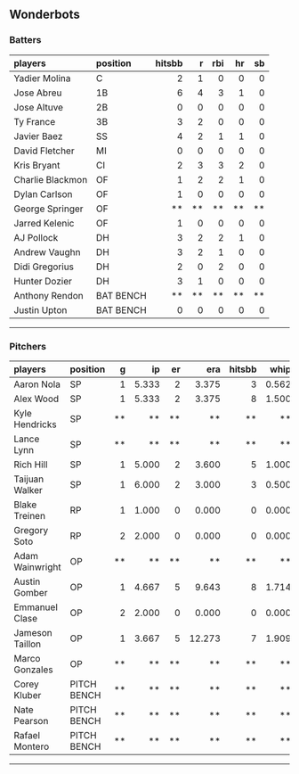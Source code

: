 ## Wonderbots

### Batters

 
|players          |position  | hitsbb|  r| rbi| hr| sb| 
|:----------------|:---------|------:|--:|---:|--:|--:| 
|Yadier Molina    |C         |      2|  1|   0|  0|  0| 
|Jose Abreu       |1B        |      6|  4|   3|  1|  0| 
|Jose Altuve      |2B        |      0|  0|   0|  0|  0| 
|Ty France        |3B        |      3|  2|   0|  0|  0| 
|Javier Baez      |SS        |      4|  2|   1|  1|  0| 
|David Fletcher   |MI        |      0|  0|   0|  0|  0| 
|Kris Bryant      |CI        |      2|  3|   3|  2|  0| 
|Charlie Blackmon |OF        |      1|  2|   2|  1|  0| 
|Dylan Carlson    |OF        |      1|  0|   0|  0|  0| 
|George Springer  |OF        |     **| **|  **| **| **| 
|Jarred Kelenic   |OF        |      1|  0|   0|  0|  0| 
|AJ Pollock       |DH        |      3|  2|   2|  1|  0| 
|Andrew Vaughn    |DH        |      3|  2|   1|  0|  0| 
|Didi Gregorius   |DH        |      2|  0|   2|  0|  0| 
|Hunter Dozier    |DH        |      3|  1|   0|  0|  0| 
|Anthony Rendon   |BAT BENCH |     **| **|  **| **| **| 
|Justin Upton     |BAT BENCH |      0|  0|   0|  0|  0| 

* * *

### Pitchers

 
|players         |position    |  g|    ip| er|    era| hitsbb|  whip| so|  w| sv| 
|:---------------|:-----------|--:|-----:|--:|------:|------:|-----:|--:|--:|--:| 
|Aaron Nola      |SP          |  1| 5.333|  2|  3.375|      3| 0.562|  7|  0|  0| 
|Alex Wood       |SP          |  1| 5.333|  2|  3.375|      8| 1.500|  5|  0|  0| 
|Kyle Hendricks  |SP          | **|    **| **|     **|     **|    **| **| **| **| 
|Lance Lynn      |SP          | **|    **| **|     **|     **|    **| **| **| **| 
|Rich Hill       |SP          |  1| 5.000|  2|  3.600|      5| 1.000|  8|  0|  0| 
|Taijuan Walker  |SP          |  1| 6.000|  2|  3.000|      3| 0.500|  3|  0|  0| 
|Blake Treinen   |RP          |  1| 1.000|  0|  0.000|      0| 0.000|  0|  0|  0| 
|Gregory Soto    |RP          |  2| 2.000|  0|  0.000|      0| 0.000|  2|  0|  1| 
|Adam Wainwright |OP          | **|    **| **|     **|     **|    **| **| **| **| 
|Austin Gomber   |OP          |  1| 4.667|  5|  9.643|      8| 1.714|  8|  0|  0| 
|Emmanuel Clase  |OP          |  2| 2.000|  0|  0.000|      0| 0.000|  3|  0|  0| 
|Jameson Taillon |OP          |  1| 3.667|  5| 12.273|      7| 1.909|  4|  0|  0| 
|Marco Gonzales  |OP          | **|    **| **|     **|     **|    **| **| **| **| 
|Corey Kluber    |PITCH BENCH | **|    **| **|     **|     **|    **| **| **| **| 
|Nate Pearson    |PITCH BENCH | **|    **| **|     **|     **|    **| **| **| **| 
|Rafael Montero  |PITCH BENCH | **|    **| **|     **|     **|    **| **| **| **| 


* * *



